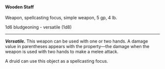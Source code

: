 #### Wooden Staff

Weapon, spellcasting focus, simple weapon, 5 gp, 4 lb.

1d6 bludgeoning  - versatile (1d8)

---

***Versatile.*** This weapon can be used with one or two hands. A damage value in parentheses appears with the property—the damage when the weapon is used with two hands to make a melee attack.

A druid can use this object as a spellcasting focus.